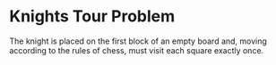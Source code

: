 # Knights Tour Problem

The knight is placed on the first block of an empty board and, moving according to the rules of chess, must visit each square exactly once.
